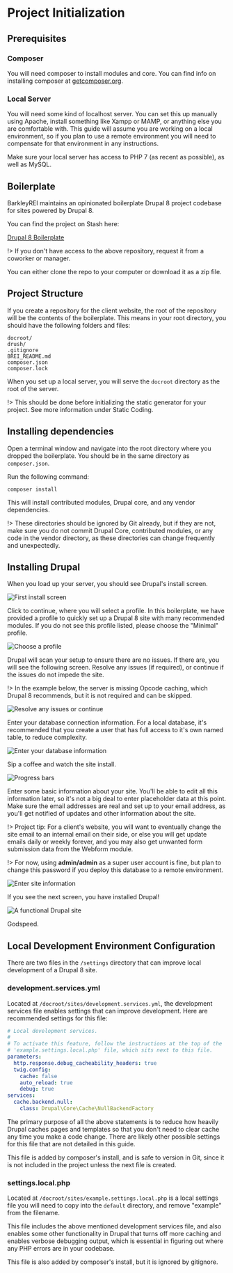 # Project Initialization

## Prerequisites

### Composer

You will need composer to install modules and core. You can find info on installing composer at [getcomposer.org](getcomposer.org).

### Local Server

You will need some kind of localhost server. You can set this up manually using Apache, install something like Xampp or MAMP, or anything else you are comfortable with. This guide will assume you are working on a local environment, so if you plan to use a remote environment you will need to compensate for that environment in any instructions.

Make sure your local server has access to PHP 7 (as recent as possible), as well as MySQL. 

## Boilerplate

BarkleyREI maintains an opinionated boilerplate Drupal 8 project codebase for sites powered by Drupal 8.

You can find the project on Stash here:

[Drupal 8 Boilerplate](https://stash.barkleylabs.com/projects/BREID/repos/drupal-8-boilerplate/browse)

!> If you don't have access to the above repository, request it from a coworker or manager.

You can either clone the repo to your computer or download it as a zip file.

## Project Structure

If you create a repository for the client website, the root of the repository will be the contents of the boilerplate. This means in your root directory, you should have the following folders and files:

```text
docroot/
drush/
.gitignore
BREI_README.md
composer.json
composer.lock
```

When you set up a local server, you will serve the `docroot` directory as the root of the server.

!> This should be done before initializing the static generator for your project. See more information under Static Coding.

## Installing dependencies

Open a terminal window and navigate into the root directory where you dropped the boilerplate. You should be in the same directory as `composer.json`.

Run the following command:

`composer install`

This will install contributed modules, Drupal core, and any vendor dependencies. 

!> These directories should be ignored by Git already, but if they are not, make sure you do not commit Drupal Core, contributed modules, or any code in the vendor directory, as these directories can change frequently and unexpectedly.

## Installing Drupal

When you load up your server, you should see Drupal's install screen.

![First install screen](../_media/install1.png)

Click to continue, where you will select a profile. In this boilerplate, we have provided a profile to quickly set up a Drupal 8 site with many recommended modules. If you do not see this profile listed, please choose the "Minimal" profile.

![Choose a profile](../_media/install2.png)

Drupal will scan your setup to ensure there are no issues. If there are, you will see the following screen. Resolve any issues (if required), or continue if the issues do not impede the site.

!> In the example below, the server is missing Opcode caching, which Drupal 8 recommends, but it is not required and can be skipped.

![Resolve any issues or continue](../_media/install3.png)

Enter your database connection information. For a local database, it's recommended that you create a user that has full access to it's own named table, to reduce complexity. 

![Enter your database information](../_media/install4.png)

Sip a coffee and watch the site install.

![Progress bars](../_media/install5.png)

Enter some basic information about your site. You'll be able to edit all this information later, so it's not a big deal to enter placeholder data at this point. Make sure the email addresses are real and set up to your email address, as you'll get notified of updates and other information about the site.

!> Project tip: For a client's website, you will want to eventually change the site email to an internal email on their side, or else you will get update emails daily or weekly forever, and you may also get unwanted form submission data from the Webform module.

!> For now, using **admin/admin** as a super user account is fine, but plan to change this password if you deploy this database to a remote environment.

![Enter site information](../_media/install6.png)

If you see the next screen, you have installed Drupal! 

![A functional Drupal site](../_media/install7.png)

Godspeed.

## Local Development Environment Configuration

There are two files in the `/settings` directory that can improve local development of a Drupal 8 site.

### development.services.yml

Located at `/docroot/sites/development.services.yml`, the development services file enables settings that can improve development. Here are recommended settings for this file:

```yaml
# Local development services.
#
# To activate this feature, follow the instructions at the top of the
# 'example.settings.local.php' file, which sits next to this file.
parameters:
  http.response.debug_cacheability_headers: true
  twig.config:
    cache: false
    auto_reload: true
    debug: true
services:
  cache.backend.null:
    class: Drupal\Core\Cache\NullBackendFactory
```

The primary purpose of all the above statements is to reduce how heavily Drupal caches pages and templates so that you don't need to clear cache any time you make a code change. There are likely other possible settings for this file that are not detailed in this guide.

This file is added by composer's install, and is safe to version in Git, since it is not included in the project unless the next file is created.

### settings.local.php

Located at `/docroot/sites/example.settings.local.php` is a local settings file you will need to copy into the `default` directory, and remove "example" from the filename.

This file includes the above mentioned development services file, and also enables some other functionality in Drupal that turns off more caching and enables verbose debugging output, which is essential in figuring out where any PHP errors are in your codebase.

This file is also added by composer's install, but it is ignored by gitignore.
